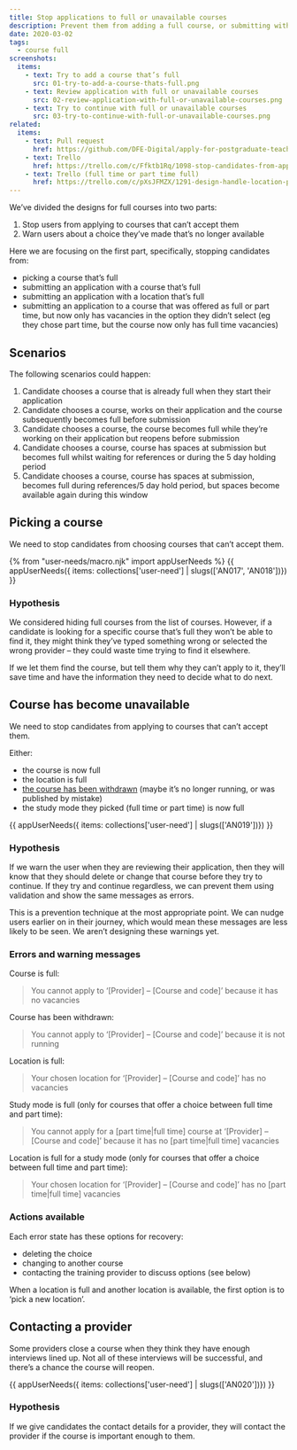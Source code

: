 ```yaml
---
title: Stop applications to full or unavailable courses
description: Prevent them from adding a full course, or submitting with a full course.
date: 2020-03-02
tags:
  - course full
screenshots:
  items:
    - text: Try to add a course that’s full
      src: 01-try-to-add-a-course-thats-full.png
    - text: Review application with full or unavailable courses
      src: 02-review-application-with-full-or-unavailable-courses.png
    - text: Try to continue with full or unavailable courses
      src: 03-try-to-continue-with-full-or-unavailable-courses.png
related:
  items:
    - text: Pull request
      href: https://github.com/DFE-Digital/apply-for-postgraduate-teacher-training-prototype/pull/356
    - text: Trello
      href: https://trello.com/c/Ffktb1Rq/1098-stop-candidates-from-applying-to-courses-that-are-full-or-closed
    - text: Trello (full time or part time full)
      href: https://trello.com/c/pXsJFMZX/1291-design-handle-location-pt-ft-courses-filling
---
```


We’ve divided the designs for full courses into two parts:

1. Stop users from applying to courses that can’t accept them
2. Warn users about a choice they’ve made that’s no longer available

Here we are focusing on the first part, specifically, stopping candidates from:

* picking a course that’s full
* submitting an application with a course that’s full
* submitting an application with a location that’s full
* submitting an application to a course that was offered as full or part time, but now only has vacancies in the option they didn’t select (eg they chose part time, but the course now only has full time vacancies)

## Scenarios

The following scenarios could happen:

1. Candidate chooses a course that is already full when they start their application
2. Candidate chooses a course, works on their application and the course subsequently becomes full before submission
3. Candidate chooses a course, the course becomes full while they’re working on their application but reopens before submission
4. Candidate chooses a course, course has spaces at submission but becomes full whilst waiting for references or during the 5 day holding period
5. Candidate chooses a course, course has spaces at submission, becomes full during references/5 day hold period, but spaces become available again during this window

## Picking a course

We need to stop candidates from choosing courses that can’t accept them.

{% from "user-needs/macro.njk" import appUserNeeds %}
{{ appUserNeeds({ items: collections['user-need'] | slugs(['AN017', 'AN018'])}) }}

### Hypothesis

We considered hiding full courses from the list of courses. However, if a candidate is looking for a specific course that’s full they won’t be able to find it, they might think they’ve typed something wrong or selected the wrong provider – they could waste time trying to find it elsewhere.

If we let them find the course, but tell them why they can’t apply to it, they’ll save time and have the information they need to decide what to do next.

## Course has become unavailable

We need to stop candidates from applying to courses that can’t accept them.

Either:

* the course is now full
* the location is full
* [the course has been withdrawn](/publish-teacher-training-courses/deleting-and-withdrawing) (maybe it’s no longer running, or was published by mistake)
* the study mode they picked (full time or part time) is now full

{{ appUserNeeds({ items: collections['user-need'] | slugs(['AN019'])}) }}

### Hypothesis

If we warn the user when they are reviewing their application, then they will know that they should delete or change that course before they try to continue. If they try and continue regardless, we can prevent them using validation and show the same messages as errors.

This is a prevention technique at the most appropriate point. We can nudge users earlier on in their journey, which would mean these messages are less likely to be seen. We aren’t designing these warnings yet.

### Errors and warning messages

Course is full:

> You cannot apply to ‘[Provider] – [Course and code]’ because it has no vacancies

Course has been withdrawn:

> You cannot apply to ‘[Provider] – [Course and code]’ because it is not running

Location is full:

> Your chosen location for ‘[Provider] – [Course and code]’ has no vacancies

Study mode is full (only for courses that offer a choice between full time and part time):

> You cannot apply for a [part time|full time] course at ‘[Provider] – [Course and code]’ because it has no [part time|full time] vacancies

Location is full for a study mode (only for courses that offer a choice between full time and part time):

> Your chosen location for ‘[Provider] – [Course and code]’ has no [part time|full time] vacancies

### Actions available

Each error state has these options for recovery:

* deleting the choice
* changing to another course
* contacting the training provider to discuss options (see below)

When a location is full and another location is available, the first option is to ‘pick a new location’.

## Contacting a provider

Some providers close a course when they think they have enough interviews lined up. Not all of these interviews will be successful, and there’s a chance the course will reopen.

{{ appUserNeeds({ items: collections['user-need'] | slugs(['AN020'])}) }}

### Hypothesis

If we give candidates the contact details for a provider, they will contact the provider if the course is important enough to them.
